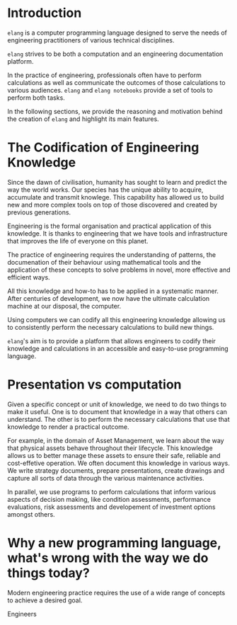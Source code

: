# Introduction

`elang` is a computer programming language designed to serve the needs of engineering practitioners of various technical disciplines.

`elang` strives to be both a computation and an engineering documentation platform.

In the practice of engineering, professionals often have to perform calculations as well as communicate the outcomes of those calculations to various audiences. `elang` and `elang notebooks` provide a set of tools to perform both tasks.

In the following sections, we provide the reasoning and motivation behind the creation of `elang` and highlight its main features.

# The Codification of Engineering Knowledge

Since the dawn of civilisation, humanity has sought to learn and predict the way the world works. Our species has the unique ability to acquire, accumulate and transmit knowlege. This capability has allowed us to build new and more complex tools on top of those discovered and created by previous generations.

Engineering is the formal organisation and practical application of this knowledge. It is thanks to engineering that we have tools and infrastructure that improves the life of everyone on this planet.

The practice of engineering requires the understanding of patterns, the documenation of their behaviour using mathematical tools and the application of these concepts to solve problems in novel, more effective and efficient ways.

All this knowledge and how-to has to be applied in a systematic manner. After centuries of development, we now have the ultimate calculation machine at our disposal, the computer.

Using computers we can codify all this engineering knowledge allowing us to consistently perform the necessary calculations to build new things.

`elang`'s aim is to provide a platform that allows engineers to codify their knowledge and calculations in an accessible and easy-to-use programming language.

# Presentation vs computation

Given a specific concept or unit of knowledge, we need to do two things to make it useful. One is to document that knowledge in a way that others can understand. The other is to perform the necessary calculations that use that knowledge to render a practical outcome.

For example, in the domain of Asset Management, we learn about the way that physical assets behave throughout their lifecycle. This knowledge allows us to better manage these assets to ensure their safe, reliable and cost-effetive operation. We often document this knowledge in various ways. We write strategy documents, prepare presentations, create drawings and capture all sorts of data through the various maintenance activities.

In parallel, we use programs to perform calculations that inform various aspects of decision making, like condition assessments, performance evaluations, risk assessments and developement of investment options amongst others.

# Why a new programming language, what's wrong with the way we do things today?

Modern engineering practice requires the use of a wide range of concepts to achieve a desired goal.

Engineers 